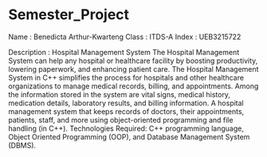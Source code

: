 # Semester_Project
Name : Benedicta Arthur-Kwarteng
Class : ITDS-A
Index : UEB3215722

Description : 
Hospital Management System 
The Hospital Management System can help any hospital or healthcare facility by 
boosting productivity, lowering paperwork, and enhancing patient care. The 
Hospital Management System in C++ simplifies the process for hospitals and
other healthcare organizations to manage medical records, billing, and 
appointments. Among the information stored in the system are vital signs, 
medical history, medication details, laboratory results, and billing information. A 
hospital management system that keeps records of doctors, their appointments, 
patients, staff, and more using object-oriented programming and file handling (in 
C++).
Technologies Required: C++ programming language, Object Oriented
Programming (OOP), and Database Management System (DBMS).



